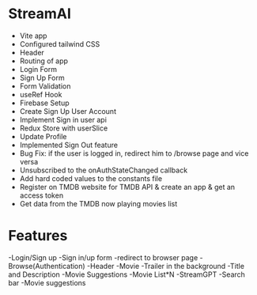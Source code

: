 # StreamAI

- Vite app
- Configured tailwind CSS
- Header
- Routing of app
- Login Form
- Sign Up Form
- Form Validation
- useRef Hook
- Firebase Setup
- Create Sign Up User Account
- Implement Sign in user api
- Redux Store with userSlice
- Update Profile
- Implemented Sign Out feature
- Bug Fix: if the user is logged in, redirect him to /browse page and vice versa
- Unsubscribed to the onAuthStateChanged callback
- Add hard coded values to the constants file
- Register on TMDB website for TMDB API & create an app & get an access token
- Get data from the TMDB now playing movies list

# Features

-Login/Sign up
-Sign in/up form
-redirect to browser page
-Browse(Authentication)
-Header
-Movie
-Trailer in the background
-Title and Description
-Movie Suggestions
-Movie List\*N
-StreamGPT
-Search bar
-Movie suggestions
